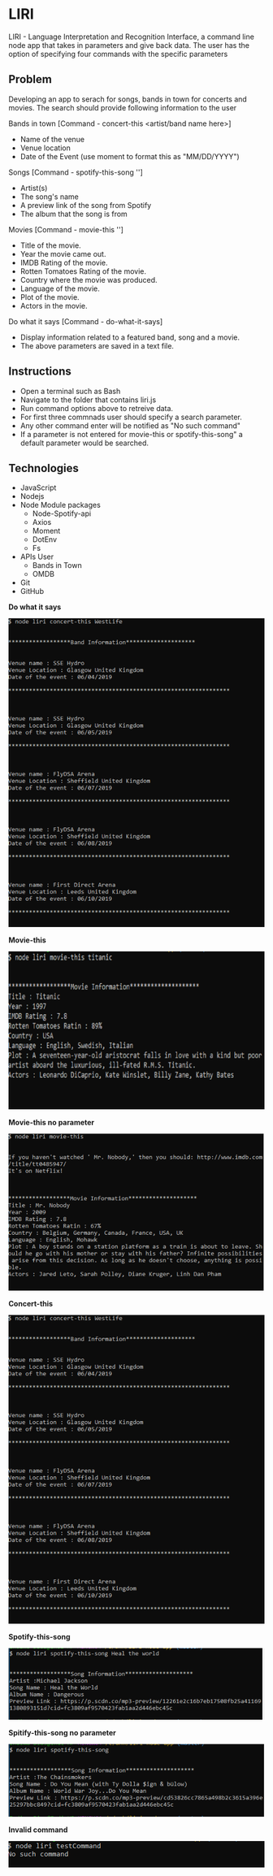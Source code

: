 # LIRI
LIRI - Language Interpretation and Recognition Interface, a command line node app that takes in parameters and give back data. The user has the option of specifying four commands with the specific parameters


## Problem
Developing an app to serach for songs, bands in town for concerts and movies. 
The search should provide following information to the user

Bands in town [Command - concert-this <artist/band name here>] 
* Name of the venue
* Venue location
* Date of the Event (use moment to format this as "MM/DD/YYYY")
 
Songs [Command - spotify-this-song '<song name here>']
* Artist(s)
* The song's name
* A preview link of the song from Spotify
* The album that the song is from

Movies [Command - movie-this '<movie name here>']
  * Title of the movie.
  * Year the movie came out.
  * IMDB Rating of the movie.
  * Rotten Tomatoes Rating of the movie.
  * Country where the movie was produced.
  * Language of the movie.
  * Plot of the movie.
  * Actors in the movie.

Do what it says [Command -  do-what-it-says]
  * Display information related to a featured band, song and a movie. 
  * The above parameters are saved in a text file.


## Instructions
  * Open a terminal such as Bash 
  * Navigate to the folder that contains liri.js  
  * Run command options above to retreive data.
  * For first three commnads user should specify a search parameter. 
  * Any other command enter will be notified as "No such command"
  * If a parameter is not entered for movie-this or spotify-this-song" a default parameter would be searched.

## Technologies 
  * JavaScript
  * Nodejs
  * Node Module packages
     - Node-Spotify-api
     - Axios 
     - Moment
     - DotEnv
     - Fs
  * APIs User 
     - Bands in Town
     - OMDB
  * Git
  * GitHub

 

   **Do what it says** 
   
   ![Do what it says](https://github.com/IndimaDias/liri-node-app/blob/master/concert-this.PNG)
   
   

   **Movie-this <movie>**
 
   ![Movie this](https://github.com/IndimaDias/liri-node-app/blob/master/movie-this.PNG)

   
   
   **Movie-this no parameter**
   
   ![Movie this no parameter](https://github.com/IndimaDias/liri-node-app/blob/master/movie-this-noParameter.PNG)
   
   

   **Concert-this <band>**
 
   ![Concert this](https://github.com/IndimaDias/liri-node-app/blob/master/concert-this.PNG)



   **Spotify-this-song <song>**

   ![Spotify this](https://github.com/IndimaDias/liri-node-app/blob/master/spotify-this.PNG)



   **Spitify-this-song no parameter**

   ![Spotify this no parameter](https://github.com/IndimaDias/liri-node-app/blob/master/spotify-this-noParameter.PNG)

   
   
   **Invalid command**
   
   ![Invalid Command](https://github.com/IndimaDias/liri-node-app/blob/master/NoCommand.PNG)



